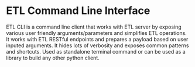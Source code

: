 # ETL Command Line Interface

ETL CLI is a command line client that works with ETL server by exposing various user friendly arguments/parameters and simplifies ETL operations. It works with ETL RESTful endpoints and prepares a payload based on user inputed arguments. It hides lots of verbosity and exposes common patterns and shortcuts. Used as standalone terminal command or can be used as a library to build any other python client.
